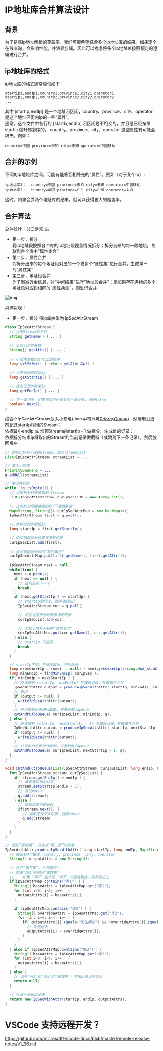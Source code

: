 # IP地址库合并算法设计
## 背景
为了提高ip地址解析的覆盖率，我们可能希望综合多个ip地址库的结果。如果逐个在线查询，会影响性能，并浪费存储。因此可以考虑将多个ip地址库按照预定的逻辑进行合并。  

## ip地址库的格式
ip地址库的格式通常类似如下：  
  ```text
  startIp1,endIp1,country1,province1,city1,operator1
  startIp2,endIp2,country2,province2,city2,operator2
  ...
  ```  
  其中 [startIp,endIp] 是一个地址闭区间，country、province、city、operator 是这个地址区间内ip的一些“属性”。  
  通常，这个文件中各行的 [startIp,endIp] 闭区间是不相交的，并且是已经按照 startIp 做升序排序的。
  country、province、city、operator 这些属性有可能会缺失，例如：  
```text
country=中国 province=未知 city=未知 operator=中国移动
```

## 合并的示例

不同的ip地址库之间，可能有能够互相补充的“属性”。例如（对于某个ip）:
```text
ip地址库1：  country=中国 province=未知 city=未知 operator=中国移动
ip地址库2：  country=中国 province=广东 city=广州 operator=未知
```
这时，如果合并两个地址库的结果，就可以获得更大的覆盖率。

## 合并算法
总体设计：分三步完成，  
* 第一步，拆分  
将ip地址段按照各个库的ip地址段覆盖情况拆分；拆分出来的每一段地址，关联到各个库中“属性集合”
* 第二步，属性合并  
对拆分出来的每个地址段对应的一个或多个“属性集”进行合并，生成单一的“属性集”
* 第三步，地址段合并  
为了删减冗余信息，对“中间结果”进行“地址段合并”：即如果存在连续的多个地址段对应到相同的“属性集合”，则进行合并

![img](https://raw.githubusercontent.com/hamlet-lee/blog/master/2019-07-23/ip_merge_algo.jpg)  

具体实现：
* 第一步，拆分
将ip库抽象为 IpSecAttrStream
```java
class IpSecAttrStream {
  // 当前Stream的名称
  String getName() { ... }
  
  // 当前记录的属性
  String[] getAttr() { ... }
  
  // 小顶堆依据startIp做排序
  long getValue() { return getStartIp() }
  
  // 当前记录的起始ip
  long getStartIp() { ... } 
  
  // 当前记录的结束ip
  long getEndIp() { ... }
  
  // 下一条记录；如果当前已经是最后一条记录，返回false
  boolean next();
}
```
把各个IpSecAttrStream放入小顶堆(Java中可以用[PriorityQueue](https://docs.oracle.com/javase/7/docs/api/java/util/PriorityQueue.html))，然后取出当前记录startIp相同的Stream；  
依据最小endIp 或 堆顶Stream的startIp - 1 做拆分，生成新的记录；  
依据拆分结束ip将取出的Stream的当前记录做截断（或跳到下一条记录），然后放回堆中  

```java
// 初始化好各个库的Stream，放入streamList
List<IpSecAttrStream> streamList = ...

// 放入小顶堆
PriorityQueue q = ...
q.addAll(streamList)

// 取出并判断
while (!q.isEmpty()) {
  // 当前拆分段要依据的 Stream
  List<IpSecAttrStream> curIpSecList = new ArrayList();
  
  // 当前拆分段要依据的多个“属性集合”
  Map<String, String[]> curIpSecAttrMap = new HashMap<>();
  IpSecAttrStream first = q.poll();
  
  // 本拆分段的起始ip
  long startIp = first.getStartIp();
  
  // 添加当前拆分段要考虑的记录
  curIpSecList.add(first);
  
  // 添加当前拆分段的“属性集合”
  curIpSecAttrMap.put(first.getName(), first.getAttr());
  
  IpSecAttrStream next = null;
  while(true) {
    next = q.peek();
    if (next == null ) {
      // 目前没有下一个
      break;
    }
    if (next.getStartIp() == startIp) {
      // startIp相同时，继续从q取出
      IpSecAttrStream cur = q.poll()
      
      // 添加当前拆分段要考虑的记录
      curIpSecList.add(cur);
      
      // 添加当前拆分段的“属性集合”
      curIpSecAttrMap.put(cur.getName(), cur.getAttr());
    } else {
      // startIp 不相同
      break;
    }
  }

  // startIp不同，不继续取出，开始拆分
  long nextStartIp = (next != null) ? next.getStartIp():Long.MAX_VALUE;
  long minEndIp = findMinEndIp( curIpSec );
  if( minEndIp < nextStartIp ) {
    // 应该依据 [startIp, minEndIp] 生成拆分段，并做属性合并
    IpSecWithAttr output = produceIpSecWithAttr( startIp, minEndIp, curIpSecAttrMap )
    // 输出
    if (output != null) {
      writeIpSecWithAttr(output);
    }
    // 对当前的记录进行截断，并重新放入queue
    cutAndPutToQueue( curIpSecList, minEndIp, q);
  } else {
    // 应该根据 [startIp, nextStartIp - 1] 生成拆分段，并做属性合并
    IpSecWithAttr output = produceIpSecWithAttr( startIp, nextStartIp - 1, curIpSecAttrMap )
    if (output != null) {
      writeIpSecWithAttr(output);
    }
    // 对当前的记录进行截断，并重新放入queue
    cutAndPutToQueue( curIpSecList, nextStartIp - 1, q);
  }
}

void cutAndPutToQueue(List<IpSecAttrStream> curIpSecList, long endIp, PriorityQueue q) {
  for(IpSecAttrStream stream: curIpSecList) {
    if( stream.getEndIp() > endIp ) {
      // 需要截断当前记录
      stream.setStartIp(endIp + 1);
      // 放回queue
      q.add(stream);
    } else {
      // 直接跳过当前记录
      if(stream.next()) {
        // 如果还有下条记录，放回queue
        q.add(stream)
      }
    }
  }
}

// 合并“属性集”，并生成“第二步”的结果
IpSecWithAttr produceIpSecWithAttr( long startIp, long endIp, Map<String, String[]> ipSecAttrMap ) {
  // 假设有4个属性：country, province, city, operator
  String[] outputAttrs = new String[4];
  
  // 合并“属性集”，合并规则：
  // 如果“库1”有相应“属性集”
  //    如果 “库2” 能补充 “库1” 的属性集合，则补充进去
  if(ipSecAttrMap.contains("库1") ) {
    String[] baseAttrs = ipSecAttrMap.get("库1");
    for (int i=0; i<4; i++ ) {
      outputAttrs[i] = baseAttrs[i];
    }
    
    if (ipSecAttrMap.contains("库2") ) {
      String[] overrideAttrs = ipSecAttrMap.get("库2");
      for (int i=0; i<4; i++ ) {
        if( outputAttrs[i].equals("无法解析") && !overrideAttrs[i].equals("无法解析") ) {
          // 补充进去
          outputAttrs[i] = overrideAttrs[i];
        }
      } 
    }
  } else if (ipSecAttrMap.contains("库2") ) {
    String[] baseAttrs = ipSecAttrMap.get("库2");
    for (int i=0; i<4; i++ ) {
      outputAttrs[i] = baseAttrs[i];
    }
  } else {
    // 没有“库1”和“库2”的“属性集”，本条记录没有意义
    return null;
  }
  
  // 生成一条输出记录
  return new IpSecWithAttr(startIp, endIp, outputAttrs);
}
```


# VSCode 支持远程开发？
https://github.com/microsoft/vscode-docs/blob/master/remote-release-notes/v1_36.md
